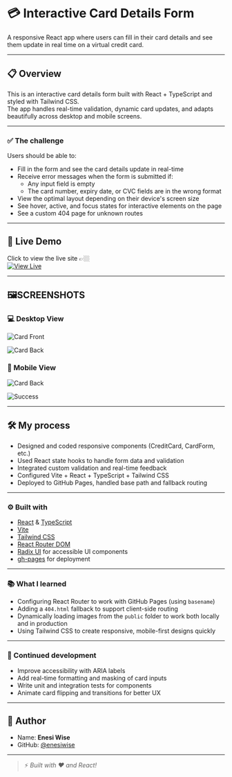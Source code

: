 # 💳 Interactive Card Details Form

A responsive React app where users can fill in their card details and see them update in real time on a virtual
credit card.

---

## 📋 Overview

This is an interactive card details form built with React + TypeScript and styled with Tailwind CSS.  
The app handles real-time validation, dynamic card updates, and adapts beautifully across desktop and mobile screens.

---

### ✅ The challenge

Users should be able to:

- Fill in the form and see the card details update in real-time
- Receive error messages when the form is submitted if:
  - Any input field is empty
  - The card number, expiry date, or CVC fields are in the wrong format
- View the optimal layout depending on their device's screen size
- See hover, active, and focus states for interactive elements on the page
- See a custom 404 page for unknown routes

---

## 🚀 Live Demo

Click to view the live site 👉🏼  
[![View Live](https://img.shields.io/badge/Interactive_Card-pink?style=for-the-badge&logo=rocket)](https://wise-interactive-card.netlify.app/)

---

## 🖼️SCREENSHOTS

### 💻 Desktop View

![Card Front](./Screenshots/Desktop-View-1.png)

![Card Back](./Screenshots/Desktop-View-2.png)

### 📱 Mobile View

![Card Back](./Screenshots/Mobile-View-1.JPG)

![Success](./Screenshots/Mobile-View-2.JPG)

---

## 🛠 My process

- Designed and coded responsive components (CreditCard, CardForm, etc.)
- Used React state hooks to handle form data and validation
- Integrated custom validation and real-time feedback
- Configured Vite + React + TypeScript + Tailwind CSS
- Deployed to GitHub Pages, handled base path and fallback routing

---

### ⚙️ Built with

- [React](https://reactjs.org/) & [TypeScript](https://www.typescriptlang.org/)
- [Vite](https://vitejs.dev/)
- [Tailwind CSS](https://tailwindcss.com/)
- [React Router DOM](https://reactrouter.com/)
- [Radix UI](https://www.radix-ui.com/) for accessible UI components
- [gh-pages](https://www.npmjs.com/package/gh-pages) for deployment

---

### 📚 What I learned

- Configuring React Router to work with GitHub Pages (using `basename`)
- Adding a `404.html` fallback to support client-side routing
- Dynamically loading images from the `public` folder to work both locally and in production
- Using Tailwind CSS to create responsive, mobile-first designs quickly

---

### 🚀 Continued development

- Improve accessibility with ARIA labels
- Add real-time formatting and masking of card inputs
- Write unit and integration tests for components
- Animate card flipping and transitions for better UX

---

## 👤 Author

- Name: **Enesi Wise**
- GitHub: [@enesiwise](https://github.com/enesiwise)

---

> ⚡ _Built with ❤️ and React!_
